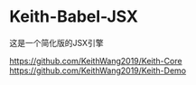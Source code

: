 # Keith-Babel-JSX
这是一个简化版的JSX引擎

https://github.com/KeithWang2019/Keith-Core
https://github.com/KeithWang2019/Keith-Demo
